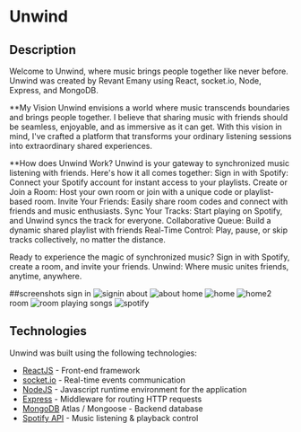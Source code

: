 # Unwind

## Description

Welcome to Unwind, where music brings people together like never before. Unwind was created by Revant Emany using React, socket.io, Node, Express, and MongoDB.

**My Vision
Unwind envisions a world where music transcends boundaries and brings people together. I believe that sharing music with friends should be seamless, enjoyable, and as immersive as it can get. With this vision in mind, I've crafted a platform that transforms your ordinary listening sessions into extraordinary shared experiences.

**How does Unwind Work?
Unwind is your gateway to synchronized music listening with friends. Here's how it all comes together:
Sign in with Spotify: Connect your Spotify account for instant access to your playlists.
Create or Join a Room: Host your own room or join with a unique code or playlist-based room.
Invite Your Friends: Easily share room codes and connect with friends and music enthusiasts.
Sync Your Tracks: Start playing on Spotify, and Unwind syncs the track for everyone.
Collaborative Queue: Build a dynamic shared playlist with friends
Real-Time Control: Play, pause, or skip tracks collectively, no matter the distance.

Ready to experience the magic of synchronized music? Sign in with Spotify, create a room, and invite your friends. Unwind: Where music unites friends, anytime, anywhere.

##screenshots
sign in
![signin](https://github.com/Revant202/unwind/assets/76607683/f3e77549-c059-46c6-88e1-a11a00643b48)
about
![about](https://github.com/Revant202/unwind/assets/76607683/5a0a8550-18e0-458f-9faa-f3ca26d81b4f)
home
![home](https://github.com/Revant202/unwind/assets/76607683/5db9565b-ade5-490b-b562-52d7a924b1da)
![home2](https://github.com/Revant202/unwind/assets/76607683/7c58ff34-8f6a-4f99-819e-df17e912d950)
room
![room](https://github.com/Revant202/unwind/assets/76607683/98a3925a-54b2-4877-b787-6dbf6ad5efa7)
playing songs
![spotify](https://github.com/Revant202/unwind/assets/76607683/57cb2665-8897-4800-8e1b-22e8ed6f4f42)



## Technologies

Unwind was built using the following technologies:

* [ReactJS](https://reactjs.org/) - Front-end framework
* [socket.io](https://socket.io/) - Real-time events communication 
* [NodeJS](https://nodejs.org/en/) - Javascript runtime environment for the application
* [Express](https://expressjs.com/) - Middleware for routing HTTP requests
* [MongoDB](https://www.mongodb.com/) Atlas / Mongoose - Backend database
* [Spotify API](https://developer.spotify.com/) - Music listening & playback control
